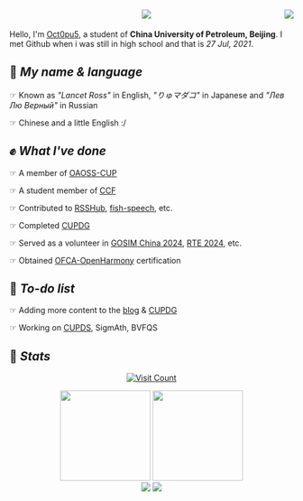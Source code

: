 <h1 align="center">
    <img src="https://readme-typing-svg.herokuapp.com/?font=Righteous&size=35&center=true&vCenter=true&width=600&height=70&duration=7000&lines=This+is+my+Black+Parade+🥈+🫲;" />
    <img align="right" src="https://github.githubassets.com/images/mona-whisper.gif" />
</h1>

Hello, I'm [Oct0pu5](https://Oct0pu5.cn/), a student of **China University of Petroleum, Beijing**. I met Github when i was still in high school and that is *27 Jul, 2021*.

## 🎨 *My name & language*

☞ Known as *"Lancet Ross"* in English, *"りゅマダコ"* in Japanese and *"Лев Лю Верный"* in Russian

☞ Chinese and a little English :/

## ✊ *What I've done*

☞ A member of [OAOSS-CUP](https://github.com/OAOSS-CUP)

☞ A student member of [CCF](https://www.ccf.org.cn/)

☞ Contributed to [RSSHub](https://github.com/DIYgod/RSSHub), [fish-speech](https://github.com/fishaudio/fish-speech), etc.

☞ Completed [CUPDG](https://github.com/Octopus058/China-University-of-Petroleum-Dining-Guide)


☞ Served as a volunteer in [GOSIM China 2024](https://china2024.gosim.org/zh), [RTE 2024](https://www.rteconf.com/), etc.

☞ Obtained [OFCA-OpenHarmony](https://www.devedu.net/) certification

## 🤔 *To-do list*

☞ Adding more content to the [blog](https://oct0pu5.cn/) & [CUPDG](https://github.com/Octopus058/China-University-of-Petroleum-Dining-Guide)

☞ Working on [CUPDS](https://github.com/OAOSS-CUP/China-University-of-Petroleum-Data-Site), SigmAth, BVFQS

## 📜 *Stats*

<div align="center">
    
[![Visit Count](https://count.getloli.com/get/@octopus058?theme=rule34)](#)

<img height=160 src="https://github-readme-stats.vercel.app/api?username=octopus058&count_private=true&theme=swift&show_icons=true" />
<img height=160 src="https://github-readme-stats.vercel.app/api/top-langs/?username=octopus058&layout=compact&card_width=300&exclude_repo=Clutter-in-high-school&langs_count=4" />
<br/>

<img src="https://github-profile-trophy.vercel.app/?username=octopus058&theme=buefy&row=1&column=6" />
<img src="https://github-readme-streak-stats.herokuapp.com/?user=octopus058"></img>

</div>
